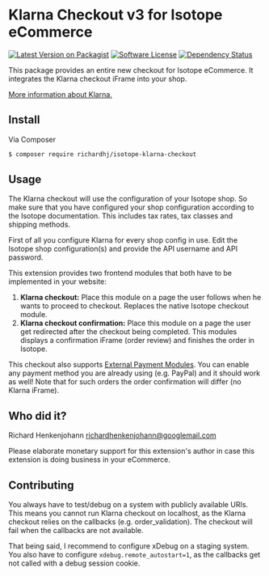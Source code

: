# Klarna Checkout v3 for Isotope eCommerce

[![Latest Version on Packagist][ico-version]][link-packagist]
[![Software License][ico-license]]()
[![Dependency Status][ico-dependencies]][link-dependencies]

This package provides an entire new checkout for Isotope eCommerce. It integrates the Klarna checkout iFrame into your
shop.

[More information about Klarna.][link-klarna]

## Install

Via Composer

``` bash
$ composer require richardhj/isotope-klarna-checkout
```

## Usage

The Klarna checkout will use the configuration of your Isotope shop. So make sure that you have configured your shop
configuration according to the Isotope documentation. This includes tax rates, tax classes and shipping methods.

First of all you configure Klarna for every shop config in use. Edit the Isotope shop configuration(s) and provide the
API username and API password.

This extension provides two frontend modules that both have to be implemented in your website:
1. **Klarna checkout:** Place this module on a page the user follows when he wants to proceed to checkout. Replaces
the native Isotope checkout module.
2. **Klarna checkout confirmation:** Place this module on a page the user get redirected after the checkout being
completed. This modules displays a confirmation iFrame (order review) and finishes the order in Isotope.

This checkout also supports [External Payment Modules][link-klarna-api-external-payment]. You can enable any payment
method you are already using (e.g. PayPal) and it should work as well! Note that for such orders the order confirmation
will differ (no Klarna iFrame).

## Who did it?

Richard Henkenjohann <richardhenkenjohann@googlemail.com>

Please elaborate monetary support for this extension's author in case this extension is doing business in your eCommerce.

## Contributing

You always have to test/debug on a system with publicly available URIs. This means you cannot run Klarna checkout on 
localhost, as the Klarna checkout relies on the callbacks (e.g. order_validation). The checkout will fail when the
callbacks are not available.

That being said, I recommend to configure xDebug on a staging system. You also have to configure
`xdebug.remote_autostart=1`, as the callbacks get not called with a debug session cookie.


[ico-version]: https://img.shields.io/packagist/v/richardhj/isotope-klarna-checkout.svg?style=flat-square
[ico-license]: https://img.shields.io/badge/license-LGPL-brightgreen.svg?style=flat-square
[ico-dependencies]: https://www.versioneye.com/php/richardhj:isotope-klarna-checkout/badge.svg?style=flat-square

[link-packagist]: https://packagist.org/packages/richardhj/isotope-klarna-checkout
[link-dependencies]: https://www.versioneye.com/php/richardhj:isotope-klarna-checkout
[link-klarna]: https://klarna.com
[link-klarna-api-external-payment]: https://developers.klarna.com/en/de/kco-v3/checkout/external-payment-methods
